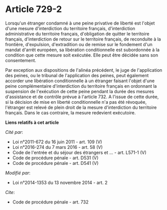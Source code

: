# Article 729-2

Lorsqu'un étranger condamné à une peine privative de liberté est l'objet d'une mesure      d'interdiction du territoire
français, d'interdiction administrative du territoire français, d'obligation de quitter le territoire français,
d'interdiction de retour sur le territoire français, de reconduite à la frontière, d'expulsion, d'extradition ou de remise
sur le fondement d'un mandat d'arrêt européen, sa libération conditionnelle est subordonnée à la condition que cette mesure
soit exécutée. Elle peut être décidée sans son consentement. 

Par exception aux dispositions de l'alinéa précédent, le juge de l'application des peines, ou le tribunal de l'application
des peines, peut également accorder une libération conditionnelle à un étranger faisant l'objet d'une peine complémentaire
d'interdiction du territoire français en ordonnant la suspension de l'exécution de cette peine pendant la durée des mesures
d'assistance et de contrôle prévue à l'article 732. A l'issue de cette durée, si la décision de mise en liberté
conditionnelle n'a pas été révoquée, l'étranger est relevé de plein droit de la mesure d'interdiction du territoire français.
Dans le cas contraire, la mesure redevient exécutoire.

**Liens relatifs à cet article**

_Cité par_:

  - Loi n°2011-672 du 16 juin 2011 - art. 109 (V)
  - Loi n°2016-274 du 7 mars 2016 - art. 58 (V)
  - Code de l'entrée et du séjour des étrangers et ... - art. L571-1 (V)
  - Code de procédure pénale - art. D531 (V)
  - Code de procédure pénale - art. D541 (V)

_Modifié par_:

  - Loi n°2014-1353 du 13 novembre 2014 - art. 2

_Cite_:

  - Code de procédure pénale - art. 732
